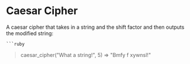 # Caesar Cipher

A caesar cipher that takes in a string and the shift factor and then outputs the modified string:

    ```ruby
  > caesar_cipher("What a string!", 5)
  => "Bmfy f xywnsl!"
```
